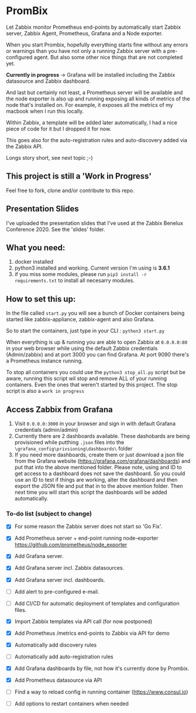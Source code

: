 # PromBix

Let Zabbix monitor Prometheus end-points by automatically start Zabbix server, Zabbix Agent, Prometheus, Grafana and a Node exporter.


When you start Prombix, hopefully everything starts fine without any errors or warnings than you have not only  a running Zabbix server with a pre-configured agent.  But also some other nice things that are not completed yet. 

**Currently in progress** -> Grafana will be installed including the Zabbix datasource and Zabbix dashboard.

And last but certainly not least, a Prometheus server will be available and the node exporter is also up and running exposing all kinds of metrics of the node that's installed on. For example, it exposes all the metrics of my macbook when I run this locally.

Within Zabbix, a template will be added later automatically, I had a nice piece of code for it but I dropped it for now.

This goes also for the auto-registration rules and auto-discovery added via the Zabbix API. 

Longs story short, see next topic ;-)

## This project is still a 'Work in Progress'

Feel free to fork, clone and/or contribute to this repo.

## Presentation Slides

I've uploaded the presentation slides that I've used at the Zabbix Benelux Conference 2020.
See the 'slides' folder.

## What you need:

1. docker installed
2. python3 installed and working. Current version I'm using is **3.6.1** 
3. if you miss some modules, please run `pip3 install -r requirements.txt` to install all necesarry modules.

## How to set this up:

In the file called `start.py` you will see a bunch of Docker containers being started like zabbix-appliance, zabbix-agent and also Grafana.

So to start the containers, just type in your CLI : `python3 start.py`

When everything is up & running you are able to open Zabbix at `0.0.0.0:80` in your web browser while using the default Zabbix credentials (Admin/zabbix) and at port 3000 you can find Grafana.
At port 9090 there's a Prometheus instance running.

To stop all containers you could use the `python3 stop_all.py` script but be aware, running this script wil stop and remove ALL of your running containers. Even the ones that weren't started by this project. The stop script is also a `work in progress` 

## Access Zabbix from Grafana

1. Visit `0.0.0.0:3000` in your browser and sign in with default Grafana credentials (admin/admin)
2. Currently there are 2 dashboards available. These dashobards are being provisioned while putthing `.json` files into the `\grafana_config\privsioning\dashboards\` folder
3. If you need more dashboards, create them or just download a json file from the Grafana website (https://grafana.com/grafana/dashboards) and put that into the above mentioned folder. Please note, using and ID to get access to a dashboard does not save the dashboard. So you could use an ID to test if things are working, alter the dashboard and then export the JSON file and put that in to the above mention folder. Then next time you will start this script the dashboards will be added automatically.

### To-do list (subject to change)

- [x] For some reason the Zabbix server does not start so 'Go Fix'.
- [x] Add Prometheus server + end-point running node-exporter https://github.com/prometheus/node_exporter
- [x] Add Grafana server.
- [x] Add Grafana server incl. Zabbix datasources.
- [x] Add Grafana server incl. dashboards. 
- [ ] Add alert to pre-configured e-mail.
- [ ] Add CI/CD for automatic deployment of templates and configuration files.
- [x] Import Zabbix templates via API call (for now postponed)
- [x] Add Prometheus /metrics end-points to Zabbix via API for demo 
- [x] Automatically add discovery rules
- [ ] Automatically add auto-registration rules
- [x] Add Grafana dashboards by file, not how it's currently done by Prombix.
- [x] Add Prometheus datasource via API
- [ ] Find a way to reload config in running container (https://www.consul.io)
- [ ] Add options to restart containers when needed

